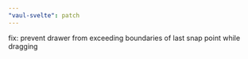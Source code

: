 ```yaml
---
"vaul-svelte": patch
---
```


fix: prevent drawer from exceeding boundaries of last snap point while dragging
